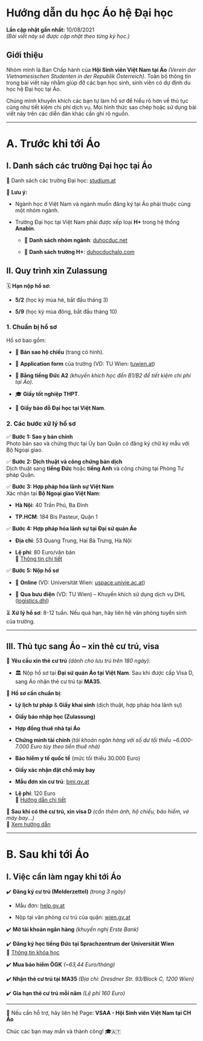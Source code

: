 # **Hướng dẫn du học Áo hệ Đại học**

**Lần cập nhật gần nhất:** 10/08/2021  
_(Bài viết này sẽ được cập nhật theo từng kỳ học.)_

## **Giới thiệu**

Nhóm mình là Ban Chấp hành của **Hội Sinh viên Việt Nam tại Áo** _(Verein der Vietnamesischen Studenten in der Republik Österreich)_. Toàn bộ thông tin trong bài viết này nhằm giúp đỡ các bạn học sinh, sinh viên có dự định du học hệ Đại học tại Áo.

Chúng mình khuyến khích các bạn tự làm hồ sơ để hiểu rõ hơn về thủ tục cũng như tiết kiệm chi phí dịch vụ. Mọi hình thức sao chép hoặc sử dụng bài viết này trên các diễn đàn khác cần ghi rõ nguồn.

---

# **A. Trước khi tới Áo**

## **I. Danh sách các trường Đại học tại Áo**

🔗 Danh sách các trường Đại học: [studium.at](https://www.studium.at/hochschulen/universitaeten)

📌 **Lưu ý:**

- Ngành học ở Việt Nam và ngành muốn đăng ký tại Áo phải thuộc cùng một nhóm ngành.
    
- Trường Đại học tại Việt Nam phải được xếp loại **H+** trong hệ thống **Anabin**.
    
    - 🔗 **Danh sách nhóm ngành**: [duhocduc.net](https://duhocduc.net/danh-sach-cac-nhom-nganh-cung-nhom-cua-anabin.html)
        
    - 🔗 **Danh sách trường H+**: [duhocduchalo.com](https://duhocduchalo.com/danh-sach-xep-loai-cac-co-dao-tao-dai-hoc-viet-nam/)
        

## **II. Quy trình xin Zulassung**

🗓 **Hạn nộp hồ sơ:**

- **5/2** (học kỳ mùa hè, bắt đầu tháng 3)
    
- **5/9** (học kỳ mùa đông, bắt đầu tháng 10)
    

### **1. Chuẩn bị hồ sơ**

Hồ sơ bao gồm:

- 📄 **Bản sao hộ chiếu** (trang có hình).
    
- 📝 **Application form** của trường (VD: TU Wien: [tuwien.at](https://www.tuwien.at/fileadmin/Assets/dienstleister/studienabteilung/2019Ansuchen_Bach_mit_MB_englisch.pdf))
    
- 📜 **Bằng tiếng Đức A2** _(khuyến khích học đến B1/B2 để tiết kiệm chi phí tại Áo)._
    
- 🎓 **Giấy tốt nghiệp THPT**.
    
- 📃 **Giấy báo đỗ Đại học tại Việt Nam**.
    

### **2. Các bước xử lý hồ sơ**

✅ **Bước 1: Sao y bản chính**  
Photo bản sao và chứng thực tại Ủy ban Quận có đăng ký chữ ký mẫu với Bộ Ngoại giao.

✅ **Bước 2: Dịch thuật và công chứng bản dịch**  
Dịch thuật sang **tiếng Đức** hoặc **tiếng Anh** và công chứng tại Phòng Tư pháp Quận.

✅ **Bước 3: Hợp pháp hóa lãnh sự Việt Nam**  
Xác nhận tại **Bộ Ngoại giao Việt Nam**:

- **Hà Nội**: 40 Trần Phú, Ba Đình
    
- **TP.HCM**: 184 Bis Pasteur, Quận 1
    

✅ **Bước 4: Hợp pháp hóa lãnh sự tại Đại sứ quán Áo**

- **Địa chỉ**: 53 Quang Trung, Hai Bà Trưng, Hà Nội
    
- **Lệ phí**: 80 Euro/văn bản  
    🔗 [Thông tin chi tiết](https://www.bmeia.gv.at/vi/oeb-hanoi/service-fuer-buergerinnen/beglaubigung/)
    

✅ **Bước 5: Nộp hồ sơ**

- 📧 **Online** (VD: Universität Wien: [uspace.univie.ac.at](https://uspace.univie.ac.at/web/gast))
    
- 📮 **Qua bưu điện** (VD: TU Wien) – Khuyến khích sử dụng dịch vụ DHL ([logistics.dhl](https://www.logistics.dhl/vn-vi/home.html))
    

⏳ **Xử lý hồ sơ**: 8-12 tuần. Nếu quá hạn, hãy liên hệ văn phòng tuyển sinh của trường.

---

## **III. Thủ tục sang Áo – xin thẻ cư trú, visa**

📌 **Yêu cầu xin thẻ cư trú** _(dành cho lưu trú trên 180 ngày)_:

- 🏛 Nộp hồ sơ tại **Đại sứ quán Áo tại Việt Nam**. Sau khi được cấp Visa D, sang Áo nhận thẻ cư trú tại **MA35**.
    

📜 **Hồ sơ cần chuẩn bị**:

- **Lý lịch tư pháp** & **Giấy khai sinh** (dịch thuật, hợp pháp hóa lãnh sự)
    
- **Giấy báo nhập học (Zulassung)**
    
- **Hợp đồng thuê nhà tại Áo**
    
- **Chứng minh tài chính** _(tài khoản ngân hàng với số dư tối thiểu ~6.000-7.000 Euro tùy theo tiền thuê nhà)_
    
- **Bảo hiểm y tế quốc tế** (mức tối thiểu 30.000 Euro)
    
- **Giấy xác nhận đặt chỗ máy bay**
    
- **Mẫu đơn xin cư trú**: [bmi.gv.at](https://www.bmi.gv.at/302/Formulare/20180901/06_Aufenthaltsbewilligung_Student_NEU-Formular.pdf)
    
- **Lệ phí**: 120 Euro  
    🔗 [Hướng dẫn chi tiết](https://oead.at/en/to-austria/entry-and-residence/residence-permit-student-no-mobility-programme/)
    

📌 **Sau khi có thẻ cư trú, xin visa D** _(cần thêm ảnh, hộ chiếu, bảo hiểm, vé máy bay...)_  
🔗 [Xem hướng dẫn](https://www.bmeia.gv.at/fileadmin/user_upload/Vertretungen/Hanoi/Konsulat_Merkblaetter_und_Formulare/Merkblatt-AB_Studierender_de_02.pdf)

---

# **B. Sau khi tới Áo**

## **I. Việc cần làm ngay khi tới Áo**

✔️ **Đăng ký cư trú (Melderzettel)** _(trong 3 ngày)_

- Mẫu đơn: [help.gv.at](https://www.help.gv.at/Portal.Node/hlpd/public/resources/documents/Meldez.pdf)
    
- Nộp tại văn phòng cư trú của quận: [wien.gv.at](https://www.wien.gv.at/meldetermin/internet/Startseite.aspx)
    

✔️ **Mở tài khoản ngân hàng** _(khuyến nghị Erste Bank)_

✔️ **Đăng ký học tiếng Đức tại Sprachzentrum der Universität Wien**  
🔗 [Thông tin khóa học](https://sprachenzentrum.univie.ac.at/deutschkurse/deutschkurse-fuer-den-vwu/)

✔️ **Mua bảo hiểm ÖGK** _(~63,44 Euro/tháng)_

✔️ **Nhận thẻ cư trú tại MA35** _(Địa chỉ: Dresdner Str. 93/Block C, 1200 Wien)_

✔️ **Gia hạn thẻ cư trú mỗi năm** _(Lệ phí 160 Euro)_

---

💬 Nếu cần hỗ trợ, hãy liên hệ Page: **VSAA - Hội Sinh viên Việt Nam tại CH Áo**

Chúc các bạn may mắn và thành công! 🎓🇦🇹